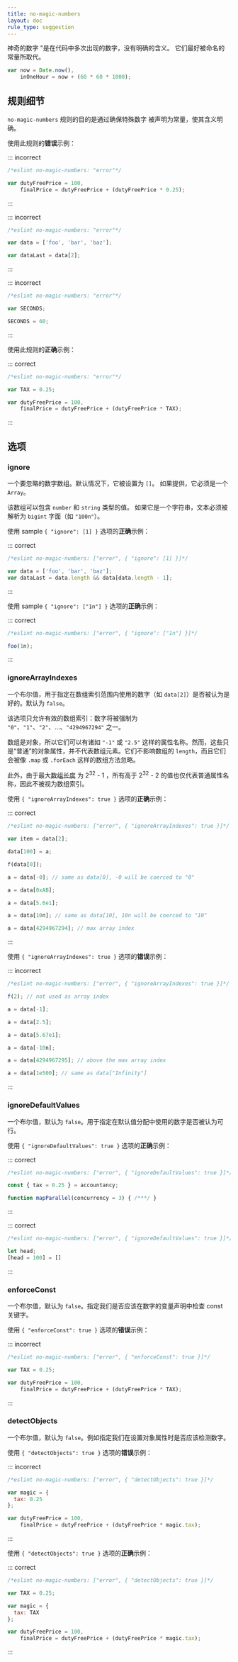 ```yaml
---
title: no-magic-numbers
layout: doc
rule_type: suggestion
---
```


神奇的数字 "是在代码中多次出现的数字，没有明确的含义。
它们最好被命名的常量所取代。

```js
var now = Date.now(),
    inOneHour = now + (60 * 60 * 1000);
```

## 规则细节

`no-magic-numbers` 规则的目的是通过确保特殊数字
被声明为常量，使其含义明确。

使用此规则的**错误**示例：

::: incorrect

```js
/*eslint no-magic-numbers: "error"*/

var dutyFreePrice = 100,
    finalPrice = dutyFreePrice + (dutyFreePrice * 0.25);
```

:::

::: incorrect

```js
/*eslint no-magic-numbers: "error"*/

var data = ['foo', 'bar', 'baz'];

var dataLast = data[2];
```

:::

::: incorrect

```js
/*eslint no-magic-numbers: "error"*/

var SECONDS;

SECONDS = 60;
```

:::

使用此规则的**正确**示例：

::: correct

```js
/*eslint no-magic-numbers: "error"*/

var TAX = 0.25;

var dutyFreePrice = 100,
    finalPrice = dutyFreePrice + (dutyFreePrice * TAX);
```

:::

## 选项

### ignore

一个要忽略的数字数组。默认情况下，它被设置为 `[]`。
如果提供，它必须是一个 `Array`。

该数组可以包含 `number` 和 `string` 类型的值。
如果它是一个字符串，文本必须被解析为 `bigint` 字面（如 `"100n"`）。

使用 sample `{ "ignore": [1] }` 选项的**正确**示例：

::: correct

```js
/*eslint no-magic-numbers: ["error", { "ignore": [1] }]*/

var data = ['foo', 'bar', 'baz'];
var dataLast = data.length && data[data.length - 1];
```

:::

使用 sample `{ "ignore": ["1n"] }` 选项的**正确**示例：

::: correct

```js
/*eslint no-magic-numbers: ["error", { "ignore": ["1n"] }]*/

foo(1n);
```

:::

### ignoreArrayIndexes

一个布尔值，用于指定在数组索引范围内使用的数字（如 `data[2]`）是否被认为是好的。默认为 `false`。

该选项只允许有效的数组索引：数字将被强制为 `"0"`、`"1"`、`"2"`、...、`"4294967294"` 之一。

数组是对象，所以它们可以有诸如 `"-1"` 或 `"2.5"` 这样的属性名称。然而，这些只是“普通”的对象属性，并不代表数组元素。它们不影响数组的 `length`，而且它们会被像 `.map` 或 `.forEach` 这样的数组方法忽略。

此外，由于最大[数组长度](https://developer.mozilla.org/en-US/docs/Web/JavaScript/Reference/Global_Objects/Array/length) 为 2<sup>32</sup> - 1 ，所有高于 2<sup>32</sup> - 2 的值也仅代表普通属性名称，因此不被视为数组索引。

使用 `{ "ignoreArrayIndexes": true }` 选项的**正确**示例：

::: correct

```js
/*eslint no-magic-numbers: ["error", { "ignoreArrayIndexes": true }]*/

var item = data[2];

data[100] = a;

f(data[0]);

a = data[-0]; // same as data[0], -0 will be coerced to "0"

a = data[0xAB];

a = data[5.6e1];

a = data[10n]; // same as data[10], 10n will be coerced to "10"

a = data[4294967294]; // max array index
```

:::

使用 `{ "ignoreArrayIndexes": true }` 选项的**错误**示例：

::: incorrect

```js
/*eslint no-magic-numbers: ["error", { "ignoreArrayIndexes": true }]*/

f(2); // not used as array index

a = data[-1];

a = data[2.5];

a = data[5.67e1];

a = data[-10n];

a = data[4294967295]; // above the max array index

a = data[1e500]; // same as data["Infinity"]
```

:::

### ignoreDefaultValues

一个布尔值，默认为 `false`。用于指定在默认值分配中使用的数字是否被认为可行。

使用 `{ "ignoreDefaultValues": true }` 选项的**正确**示例：

::: correct

```js
/*eslint no-magic-numbers: ["error", { "ignoreDefaultValues": true }]*/

const { tax = 0.25 } = accountancy;

function mapParallel(concurrency = 3) { /***/ }
```

:::

::: correct

```js
/*eslint no-magic-numbers: ["error", { "ignoreDefaultValues": true }]*/

let head;
[head = 100] = []
```

:::

### enforceConst

一个布尔值，默认为 `false`。指定我们是否应该在数字的变量声明中检查 const 关键字。

使用 `{ "enforceConst": true }` 选项的**错误**示例：

::: incorrect

```js
/*eslint no-magic-numbers: ["error", { "enforceConst": true }]*/

var TAX = 0.25;

var dutyFreePrice = 100,
    finalPrice = dutyFreePrice + (dutyFreePrice * TAX);
```

:::

### detectObjects

一个布尔值，默认为 `false`。例如指定我们在设置对象属性时是否应该检测数字。

使用 `{ "detectObjects": true }` 选项的**错误**示例：

::: incorrect

```js
/*eslint no-magic-numbers: ["error", { "detectObjects": true }]*/

var magic = {
  tax: 0.25
};

var dutyFreePrice = 100,
    finalPrice = dutyFreePrice + (dutyFreePrice * magic.tax);
```

:::

使用 `{ "detectObjects": true }` 选项的**正确**示例：

::: correct

```js
/*eslint no-magic-numbers: ["error", { "detectObjects": true }]*/

var TAX = 0.25;

var magic = {
  tax: TAX
};

var dutyFreePrice = 100,
    finalPrice = dutyFreePrice + (dutyFreePrice * magic.tax);
```

:::
